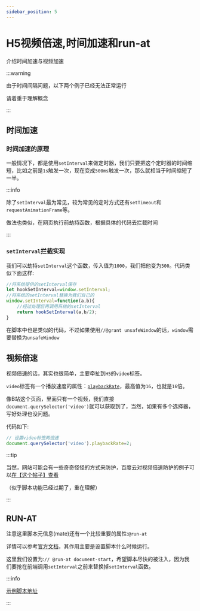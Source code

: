 ```yaml
---
sidebar_position: 5
---
```


# H5视频倍速,时间加速和run-at

介绍时间加速与视频加速

:::warning

由于时间间隔问题，以下两个例子已经无法正常运行

请着重于理解概念

:::

## 时间加速

### 时间加速的原理

一般情况下，都是使用`setInterval`来做定时器，我们只要把这个定时器的时间缩短，比如之前是`1s`触发一次，现在变成`500ms`触发一次，那么就相当于时间缩短了一半。

:::info

除了`setInterval`最为常见，较为常见的定时方式还有`setTimeout`和`requestAnimationFrame`等。

做法也类似，在网页执行前劫持函数，根据具体的代码去拦截时间

:::


### `setInterval`拦截实现

我们可以劫持`setInterval`这个函数，传入值为`1000`，我们把他变为`500`。代码类似下面这样:

```js
//将系统提供的setInterval保存
let hookSetInterval=window.setInterval;
//将系统的setInterval替换为我们自己的
window.setInterval=function(a,b){
    //经过处理后再调用系统的setInterval
    return hookSetInterval(a,b/2);
}
```

在脚本中也是类似的代码，不过如果使用`//@grant unsafeWindow`的话，`window`需要替换为`unsafeWindow`

## 视频倍速

视频倍速的话，其实也很简单，主要牵扯到`H5`的`video`标签。

`video`标签有一个播放速度的属性：[`playbackRate`](https://developer.mozilla.org/zh-CN/docs/Web/API/HTMLMediaElement/playbackRate)，最高值为`16`，也就是`16`倍。

像B站这个页面，里面只有一个视频，我们直接`document.querySelector('video')`就可以获取到了，当然，如果有多个选择器，写好处理也没问题。

代码如下:

```js
// 设置video标签两倍速
document.querySelector('video').playbackRate=2;
```

:::tip

当然，网站可能会有一些奇奇怪怪的方式来防护，百度云对视频倍速防护的例子可以[在【这个帖子】查看](https://www.52pojie.cn/thread-1485179-1-1.html)

（似乎脚本功能已经过期了，重在理解）


:::


## RUN-AT

注意这里脚本元信息(mate)还有一个比较重要的属性:`@run-at`

详情可以参考[官方文档](https://www.tampermonkey.net/documentation.php#_run_at)，其作用主要是设置脚本什么时候运行。

这里我们设置为:`// @run-at document-start`，希望脚本尽快的被注入，因为我们要抢在前端调用`setInterval`之前来替换掉`setInterval`函数。

:::info

[示例脚本地址](https://bbs.tampermonkey.net.cn/thread-179-1-1.html)

:::
